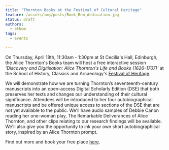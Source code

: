 ```yaml
---
title: "Thornton Books at the Festival of Cultural Heritage"
feature: /assets/img/posts/Book_Rem_dedication.jpg
status: draft
authors:
  - ethom
tags:
  - events

---
```

On Thursday, April 18th, 11:30am - 1:30pm at St Cecilia's Hall, Edinburgh, the Alice Thornton's Books team will host a free interactive session *'Discovery and Digitisation: Alice Thornton's Life and Books (1626-1707)'* at the School of History, Classics and Arcaeology's [Festival of Heritage](https://blogs.ed.ac.uk/heritagefestival24/programme-of-events-and-activities/).

We will demonstrate how we are turning Thornton’s seventeenth-century manuscripts into an open-access Digital Scholarly Edition (DSE) that both preserves her texts and changes our understanding of their cultural significance. Attendees will be introduced to her four autobiographical manuscripts and be offered unique access to sections of the DSE that are not yet available to the public. We'll have audio samples of Debbie Canon reading her one-woman play, The Remarkable Deliverances of Alice Thornton, and other clips relating to our research findings will be available. We'll also give you the opportunity to ink your own short autobiographical story, inspired by an Alice Thornton prompt.

Find out more and book your free place [here](https://www.eventbrite.co.uk/e/discovery-and-digitisation-alice-thorntons-life-and-books-1626-1707-tickets-880068016127?aff=oddtdtcreator). 



